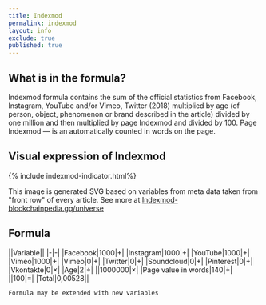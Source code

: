 ```yaml
---
title: Indexmod
permalink: indexmod
layout: info
exclude: true
published: true
---
```


## What is in the formula?

Indexmod formula contains the sum of the official statistics from Facebook, Instagram, YouTube and/or Vimeo, Twitter (2018) multiplied by age (of person, object, phenomenon or brand described in the article) divided by one million and then multiplied by page Indexmod and divided by 100. Page Indexmod — is an automatically counted in words on the page.

## Visual expression of Indexmod

{% include indexmod-indicator.html%}

This image is generated SVG based on variables from meta data taken from "front row" of every article. See more at [Indexmod-blockchainpedia.gq/universe](https://indexmod-blockchainpedia.gq/universe)


## Formula

||Variable||
|-|-|
|Facebook|1000|+|
|Instagram|1000|+|
|YouTube|1000|+|
|Vimeo|1000|+|
|Vimeo|0|+|
|Twitter|0|+|
|Soundcloud|0|+|
|Pinterest|0|+|
|Vkontakte|0|×|
|Age|2|÷|
||1000000|×|
|Page value in words|140|÷|
||100|=|
|Total|0,00528||

`Formula may be extended with new variables`
